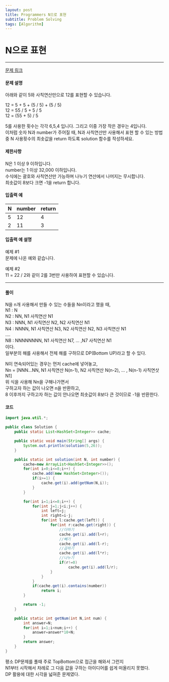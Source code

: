 ```yaml
---
layout: post
title: Programmers N으로 표현
subtitle: Problem Solving
tags: [Algorithm]
---
```


# N으로 표현  

---

[문제 링크](https://programmers.co.kr/learn/courses/30/lessons/42895)



#### 문제 설명

아래와 같이 5와 사칙연산만으로 12를 표현할 수 있습니다.

12 = 5 + 5 + (5 / 5) + (5 / 5)  
12 = 55 / 5 + 5 / 5  
12 = (55 + 5) / 5

5를 사용한 횟수는 각각 6,5,4 입니다. 그리고 이중 가장 작은 경우는 4입니다.  
이처럼 숫자 N과 number가 주어질 때, N과 사칙연산만 사용해서 표현 할 수 있는 방법 중 N 사용횟수의 최솟값을 return 하도록 solution 함수를 작성하세요.

#### 제한사항
N은 1 이상 9 이하입니다.  
number는 1 이상 32,000 이하입니다.  
수식에는 괄호와 사칙연산만 가능하며 나누기 연산에서 나머지는 무시합니다.  
최솟값이 8보다 크면 -1을 return 합니다.

#### 입출력 예

  

N|	number|	return
----|----|----
5|	12|	4
2|	11|	3

  

#### 입출력 예 설명

예제 #1  
문제에 나온 예와 같습니다.

예제 #2  
11 = 22 / 2와 같이 2를 3번만 사용하여 표현할 수 있습니다.  



* * *

  

#### 풀이

N을 n개 사용해서 만들 수 있는 수들을 Nn이라고 했을 때,  
N1 : N  
N2 : NN, N1 사칙연산 N1  
N3 : NNN, N1 사칙연산 N2, N2 사칙연산 N1  
N4 : NNNN, N1 사칙연산 N3, N2 사칙연산 N2, N3 사칙연산 N1  
....  
N8 : NNNNNNNN, N1 사칙연산 N7, ... ,N7 사칙연산 N1  
이다.  
일부분의 해를 사용해서 전체 해를 구하므로 DP(Bottom UP)라고 할 수 있다.

N이 연속되어있는 경우는 먼저 cache에 넣어놓고,  
Nn = [NNN...NN, N1 사칙연산 N(n-1), N2 사칙연산 N(n-2), ... , N(n-1) 사칙연삿 N1]  
위 식을 사용해 Nn을 구해나가면서  
구하고자 하는 값이 나오면 n을 반환하고,  
8 이후까지 구하고자 하는 값이 안나오면 최솟값이 8보다 큰 것이므로 -1을 반환한다.

#### 코드
```java
import java.util.*;

public class Solution {
	public static List<HashSet<Integer>> cache;

	public static void main(String[] args) {
		System.out.println(solution(5,26));
	}

	public static int solution(int N, int number) {
        cache=new ArrayList<HashSet<Integer>>();
        for(int i=0;i<=8;i++) {
        	cache.add(new HashSet<Integer>());
        	if(i>=1) {
        		cache.get(i).add(getNum(N,i));
        	}
        }

        for(int i=1;i<=8;i++) {
        	for(int j=1;j<i;j++) {
        		int left=j;
        		int right=i-j;
        		for(int l:cache.get(left)) {
        			for(int r:cache.get(right)) {
        				//더하기
        				cache.get(i).add(l+r);
        				//빼기
        				cache.get(i).add(l-r);
        				//곱하기
        				cache.get(i).add(l*r);
        				//나누기
        				if(r!=0)
        					cache.get(i).add(l/r);
        			}
        		}
        	}
        	if(cache.get(i).contains(number))
        		return i;
        }

        return -1;
    }

	public static int getNum(int N,int num) {
		int answer=N;
		for(int i=1;i<num;i++) {
			answer=answer*10+N;
		}
		return answer;
	}
}
```

평소 DP문제를 풀때 주로 TopBottom으로 접근을 해와서 그런지  
N1부터 시작해서 차례로 그 다음 값을 구하는 아이디어를 쉽게 떠올리지 못했다.  
DP 활용에 대한 시각을 넓혀준 문제였다.